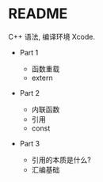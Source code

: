 # README

C++ 语法, 编译环境 Xcode.

- Part 1
    - 函数重载
    - extern

- Part 2
    - 内联函数
    - 引用
    - const  

- Part 3
    - 引用的本质是什么?
    - 汇编基础 

